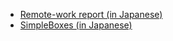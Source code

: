 - [Remote-work report (in Japanese)](https://report.serenebach.net/)
- [SimpleBoxes (in Japanese)](https://serennz.sakura.ne.jp/sb/)
